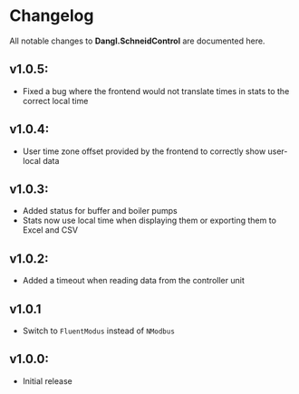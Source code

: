 # Changelog

All notable changes to **Dangl.SchneidControl** are documented here.

## v1.0.5:
- Fixed a bug where the frontend would not translate times in stats to the correct local time

## v1.0.4:
- User time zone offset provided by the frontend to correctly show user-local data

## v1.0.3:
- Added status for buffer and boiler pumps
- Stats now use local time when displaying them or exporting them to Excel and CSV

## v1.0.2:
- Added a timeout when reading data from the controller unit

## v1.0.1
- Switch to `FluentModus` instead of `NModbus`

## v1.0.0:
- Initial release
